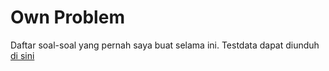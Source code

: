 # Own Problem

Daftar soal-soal yang pernah saya buat selama ini. Testdata dapat diunduh [di sini](https://www.dropbox.com/sh/qcbr8xayq8f66u4/AAADuZ1zZWjSQSus2wywevFIa?dl=0)